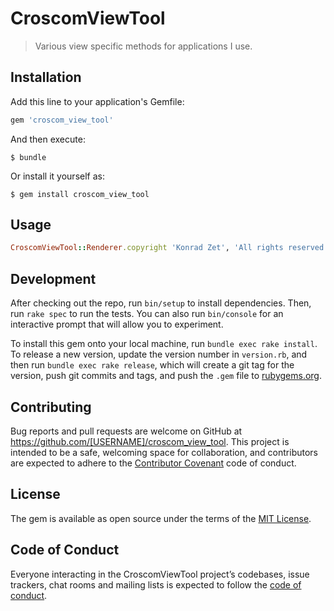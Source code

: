 # CroscomViewTool

> Various view specific methods for applications I use.

## Installation

Add this line to your application's Gemfile:

```ruby
gem 'croscom_view_tool'
```

And then execute:

    $ bundle

Or install it yourself as:

    $ gem install croscom_view_tool

## Usage

```ruby
CroscomViewTool::Renderer.copyright 'Konrad Zet', 'All rights reserved'
```

## Development

After checking out the repo, run `bin/setup` to install dependencies. Then, run `rake spec` to run the tests. You can also run `bin/console` for an interactive prompt that will allow you to experiment.

To install this gem onto your local machine, run `bundle exec rake install`. To release a new version, update the version number in `version.rb`, and then run `bundle exec rake release`, which will create a git tag for the version, push git commits and tags, and push the `.gem` file to [rubygems.org](https://rubygems.org).

## Contributing

Bug reports and pull requests are welcome on GitHub at https://github.com/[USERNAME]/croscom_view_tool. This project is intended to be a safe, welcoming space for collaboration, and contributors are expected to adhere to the [Contributor Covenant](http://contributor-covenant.org) code of conduct.

## License

The gem is available as open source under the terms of the [MIT License](https://opensource.org/licenses/MIT).

## Code of Conduct

Everyone interacting in the CroscomViewTool project’s codebases, issue trackers, chat rooms and mailing lists is expected to follow the [code of conduct](https://github.com/[USERNAME]/croscom_view_tool/blob/master/CODE_OF_CONDUCT.md).
